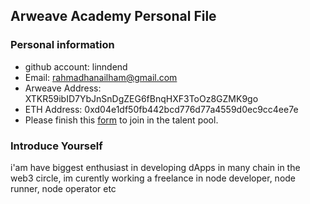 ## Arweave Academy Personal File

### Personal information

- github account: linndend
- Email: rahmadhanailham@gmail.com
- Arweave Address: XTKR59ibID7YbJnSnDgZEG6fBnqHXF3ToOz8GZMK9go
- ETH Address: 0xd04e1df50fb442bcd776d77a4559d0ec9cc4ee7e
- Please finish this [form](https://docs.google.com/forms/d/e/1FAIpQLSfWA5fIIcBgmRppm3jNz5vmf9Mai_QMVil-2pO4r7YKn_Zhtw/viewform?usp=sf_link) to join in the talent pool.

### Introduce Yourself
 i'am have biggest enthusiast in developing dApps in many chain in the web3 circle, im curently working a freelance in node developer, node runner, node operator etc
